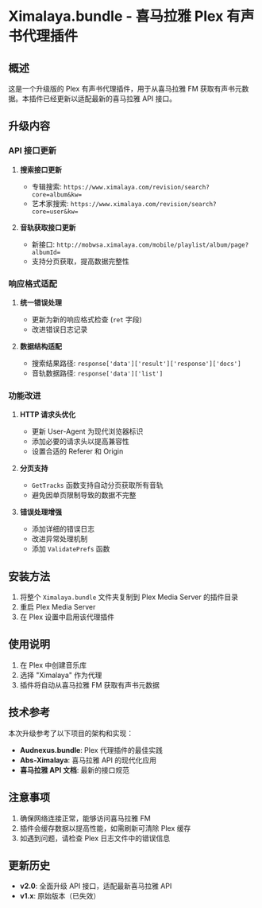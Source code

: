 # Ximalaya.bundle - 喜马拉雅 Plex 有声书代理插件

## 概述

这是一个升级版的 Plex 有声书代理插件，用于从喜马拉雅 FM 获取有声书元数据。本插件已经更新以适配最新的喜马拉雅 API 接口。

## 升级内容

### API 接口更新

1. **搜索接口更新**
   - 专辑搜索: `https://www.ximalaya.com/revision/search?core=album&kw=`
   - 艺术家搜索: `https://www.ximalaya.com/revision/search?core=user&kw=`

2. **音轨获取接口更新**
   - 新接口: `http://mobwsa.ximalaya.com/mobile/playlist/album/page?albumId=`
   - 支持分页获取，提高数据完整性

### 响应格式适配

1. **统一错误处理**
   - 更新为新的响应格式检查 (`ret` 字段)
   - 改进错误日志记录

2. **数据结构适配**
   - 搜索结果路径: `response['data']['result']['response']['docs']`
   - 音轨数据路径: `response['data']['list']`

### 功能改进

1. **HTTP 请求头优化**
   - 更新 User-Agent 为现代浏览器标识
   - 添加必要的请求头以提高兼容性
   - 设置合适的 Referer 和 Origin

2. **分页支持**
   - `GetTracks` 函数支持自动分页获取所有音轨
   - 避免因单页限制导致的数据不完整

3. **错误处理增强**
   - 添加详细的错误日志
   - 改进异常处理机制
   - 添加 `ValidatePrefs` 函数

## 安装方法

1. 将整个 `Ximalaya.bundle` 文件夹复制到 Plex Media Server 的插件目录
2. 重启 Plex Media Server
3. 在 Plex 设置中启用该代理插件

## 使用说明

1. 在 Plex 中创建音乐库
2. 选择 "Ximalaya" 作为代理
3. 插件将自动从喜马拉雅 FM 获取有声书元数据

## 技术参考

本次升级参考了以下项目的架构和实现：

- **Audnexus.bundle**: Plex 代理插件的最佳实践
- **Abs-Ximalaya**: 喜马拉雅 API 的现代化应用
- **喜马拉雅 API 文档**: 最新的接口规范

## 注意事项

1. 确保网络连接正常，能够访问喜马拉雅 FM
2. 插件会缓存数据以提高性能，如需刷新可清除 Plex 缓存
3. 如遇到问题，请检查 Plex 日志文件中的错误信息

## 更新历史

- **v2.0**: 全面升级 API 接口，适配最新喜马拉雅 API
- **v1.x**: 原始版本（已失效）

